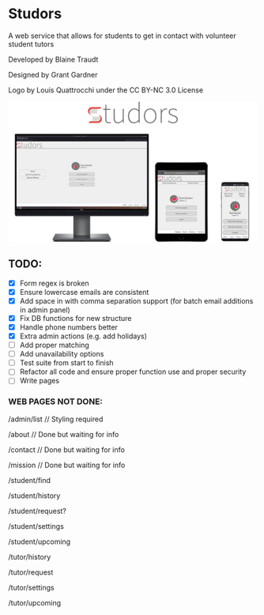 # Studors

A web service that allows for students to get in contact with volunteer student tutors

Developed by Blaine Traudt

Designed by Grant Gardner

Logo by Louis Quattrocchi under the CC BY-NC 3.0 License

![Studors Scalability Photo](public/img/scalability.png)

## TODO:

- [x] Form regex is broken
- [x] Ensure lowercase emails are consistent
- [x] Add space in with comma separation support (for batch email additions in admin panel)
- [x] Fix DB functions for new structure
- [x] Handle phone numbers better
- [x] Extra admin actions (e.g. add holidays)
- [ ] Add proper matching
- [ ] Add unavailability options
- [ ] Test suite from start to finish
- [ ] Refactor all code and ensure proper function use and proper security
- [ ] Write pages

### WEB PAGES NOT DONE:

/admin/list // Styling required

/about // Done but waiting for info

/contact // Done but waiting for info

/mission // Done but waiting for info

/student/find

/student/history

/student/request?

/student/settings

/student/upcoming

/tutor/history

/tutor/request

/tutor/settings

/tutor/upcoming

